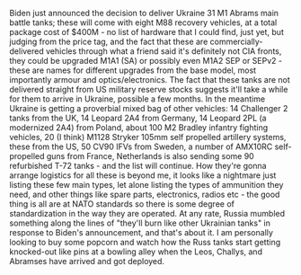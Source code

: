 Biden just announced the decision to deliver Ukraine 31 M1 Abrams main battle tanks; these will come with eight M88 recovery vehicles, at a total package cost of $400M - no list of hardware that I could find, just yet, but judging from the price tag, and the fact that these are commercially-delivered vehicles through what a friend said it's definitely not CIA fronts, they could be upgraded M1A1 (SA) or possibly even M1A2 SEP or SEPv2 - these are names for different upgrades from the base model, most importantly armour and optics/electronics. The fact that these tanks are not delivered straight from US military reserve stocks suggests it'll take a while for them to arrive in Ukraine, possible a few months. In the meantime Ukraine is getting a proverbial mixed bag of other vehicles: 14 Challenger 2 tanks from the UK, 14 Leopard 2A4 from Germany, 14 Leopard 2PL (a modernized 2A4) from Poland, about 100 M2 Bradley infantry fighting vehicles, 20 (I think) M1128 Stryker 105mm self propelled artillery systems, these from the US, 50 CV90 IFVs from Sweden, a number of AMX10RC self-propelled guns from France, Netherlands is also sending some 90 refurbished T-72 tanks - and the list will continue. How they're gonna arrange logistics for all these is beyond me, it looks like a nightmare just listing these few main types, let alone listing the types of ammunition they need, and other things like spare parts, electronics, radios etc - the good thing is all are at NATO standards so there is some degree of standardization in the way they are operated. At any rate, Russia mumbled something along the lines of "they'll burn like other Ukrainian tanks" in response to Biden's announcement, and that's about it. I am personally looking to buy some popcorn and watch how the Russ tanks start getting knocked-out like pins at a bowling alley when the Leos, Challys, and Abramses have arrived and got deployed.
